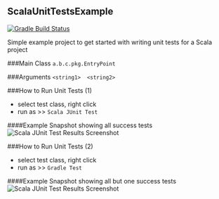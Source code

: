 ## ScalaUnitTestsExample

[![Gradle Build Status](https://img.shields.io/jenkins/s/https/jenkins.qa.ubuntu.com/precise-desktop-amd64_default.svg?maxAge=2592000?style=flat-square)](https://github.com/mjaglan/ScalaUnitTestsExample)

Simple example project to get started with writing unit tests for a Scala project 

###Main Class
``` a.b.c.pkg.EntryPoint ```

###Arguments
``` <string1>  <string2> ```

###How to Run Unit Tests (1)
 - select test class, right click
 - run as >> ```Scala JUnit Test```

####Example Snapshot showing all success tests
![Scala JUnit Test Results Screenshot](resources/images/ScalaTestJUnitExampleScreenShot.png?raw=true "Scala JUnit Test Results")


###How to Run Unit Tests (2)
 - select test class, right click
 - run as >> ```Gradle Test```

####Example Snapshot showing all but one success tests
![Scala JUnit Test Results Screenshot](resources/images/GradleTestJUnitExampleScreenShot.png?raw=true "Scala JUnit Test Results")
